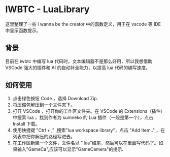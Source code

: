 # IWBTC - LuaLibrary
这里整理了一些 i wanna be the creator 中的函数定义，用于在 vscode 等 IDE 中显示函数提示。

## 背景
目前在 iwbtc 中编写 lua 代码时，文本编辑器不是那么好用，所以我想借助 VSCode 强大的插件和 AI 的自动补全能力，以提高 lua 代码的编写速度。

## 如何使用
1. 点击绿色按钮 Code ，选择 Download Zip.
2. 将压缩包解压到一个文件夹下。
3. 打开 VSCode ，打开你的工作区文件夹。在 VSCode 的 Extensions（插件）中搜索 lua ，找到作者为 sumneko 的 Lua 插件（一般是第一个），点击 Install 下载。
4. 使用快捷键 "Ctrl + ," ,搜索"lua workspace library"，点击 "Add Item.." ，在列表中把你解压的路径写进去。
5. 在工作区新建一个文件，文件名以 ".lua"结尾，然后可以在里面写代码了。如果输入"GameCa",应该可以显示"GameCamera"的提示.